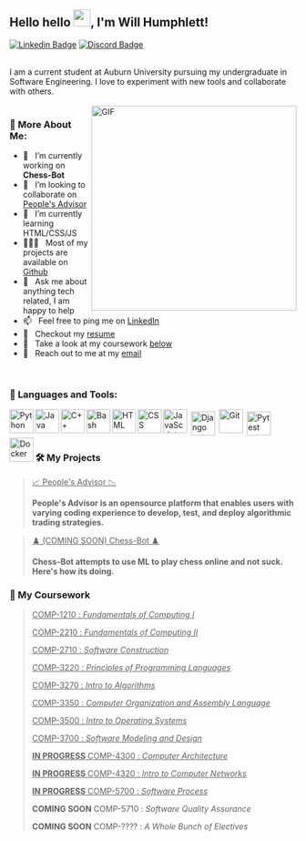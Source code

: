 ## Hello hello <img src="https://raw.githubusercontent.com/aemmadi/aemmadi/master/wave.gif" width="30px">, I'm Will Humphlett!
[![Linkedin Badge](https://img.shields.io/badge/LinkedIn-0077B5?style=for-the-badge&logo=linkedin&logoColor=white)](https://www.linkedin.com/in/WillHumphlett/)
[![Discord Badge](https://img.shields.io/badge/Discord-7289DA?style=for-the-badge&logo=discord&logoColor=white)](https://discordapp.com/users/yotta#4099/)

<br/>
I am a current student at Auburn University pursuing my undergraduate in Software Engineering. I love to experiment with new tools and collaborate with others. 
<br/>
<br/>

<img align="right" alt="GIF" src="https://media.giphy.com/media/SWoSkN6DxTszqIKEqv/giphy.gif" width="360px"/>
  
### 🧐 More About Me:

- 🔭 &nbsp; I’m currently working on **Chess-Bot**
- 🤝 &nbsp; I’m looking to collaborate on [People's Advisor](https://github.com/wumphlett/Peoples-Advisor)
- 🌱 &nbsp; I’m currently learning HTML/CSS/JS 
- 👨🏻‍💻 &nbsp; Most of my projects are available on [Github](https://github.com/wumphlett?tab=repositories)
- 💬 &nbsp; Ask me about anything tech related, I am happy to help 
- 📫 &nbsp; Feel free to ping me on [LinkedIn](https://www.linkedin.com/in/WillHumphlett/)
- 📜 &nbsp; Checkout my [resume](https://docs.google.com/document/d/14O-f6pTN8ExfE0pcXNRJtziLYiOzUogg/edit?usp=sharing&ouid=104791037895000841827&rtpof=true&sd=true)
- 🏫 &nbsp; Take a look at my coursework [below](https://github.com/wumphlett#-my-coursework)
- 📧️ &nbsp; Reach out to me at my [email](mailto:will@humphlett.net)

<br>

### 🔨 Languages and Tools:
<a href="https://www.python.org" target="_blank"><img align="left" alt="Python" height="42px" src="https://raw.githubusercontent.com/rahul-jha98/github_readme_icons/main/language_and_tools/square/python/python.svg"></a>
<a href="https://www.java.com" target="_blank"><img align="left" alt="Java" height="42px" src="https://raw.githubusercontent.com/rahul-jha98/github_readme_icons/main/language_and_tools/square/java/java.svg"></a>
<a href="https://www.cplusplus.org/" target="_blank"><img align="left" alt="C++" height="42px" src="https://raw.githubusercontent.com/rahul-jha98/github_readme_icons/main/language_and_tools/square/c++/c++.svg"></a>
<a href="https://www.gnu.org/software/bash/" target="_blank"><img align="left" alt="Bash" height="42px" src="https://raw.githubusercontent.com/rahul-jha98/github_readme_icons/main/language_and_tools/square/bash/bash-colored.svg"></a>
<a href="https://html.spec.whatwg.org/" target="_blank"> <img align="left" alt="HTML" height="42px"  src="https://raw.githubusercontent.com/rahul-jha98/github_readme_icons/main/language_and_tools/square/html/html.svg"> </a>
<a href="https://www.w3.org/Style/CSS/" target="_blank"> <img align="left" alt="CSS" height="42px"  src="https://raw.githubusercontent.com/rahul-jha98/github_readme_icons/main/language_and_tools/square/css/css.svg"> </a>
<a href="https://developer.mozilla.org/en-US/docs/Web/JavaScript" target="_blank"> <img align="left" alt="JavaScript" height="42px"  src="https://raw.githubusercontent.com/rahul-jha98/github_readme_icons/main/language_and_tools/square/javascript/javascript.svg"></a>
<a href="https://www.djangoproject.com/" target="_blank"> <img alt="Django" style="padding: 4px" src="https://seeklogo.com/images/D/django-logo-4C5ECF7036-seeklogo.com.png" align="left" alt="git" height='42px'/></a>
<a href="https://git-scm.com/" target="_blank"> <img src="https://raw.githubusercontent.com/rahul-jha98/github_readme_icons/main/language_and_tools/square/git-scm/git-scm.svg" align="left" alt="Git" height='42px'/></a>
<a href="https://docs.pytest.org/en/6.2.x/" target="_blank"> <img alt="Pytest" style="padding: 4px" src="https://bruhin.software/img/logos/pytest.svg" align="left" height='42px'/></a>
<a href="https://www.docker.com/" target="_blank"> <img alt="Docker" height="42px" src="https://raw.githubusercontent.com/rahul-jha98/github_readme_icons/main/language_and_tools/square/docker/docker.svg" align="left"/></a>

<br>
<br>
<br>

### 🛠️ My Projects
> <a href="https://github.com/wumphlett/Peoples-Advisor" target="_blank" style="text-decorations:none; color:inherit;">📈 People's Advisor 📉</a>
> 
> **People's Advisor is an opensource platform that enables users with varying coding experience to develop, test, and deploy algorithmic trading strategies.**
  
> <a href="" target="_blank" style="text-decorations:none; color:inherit;">♟️ (COMING SOON) Chess-Bot ♟️</a>
> 
> **Chess-Bot attempts to use ML to play chess online and not suck. Here's how its doing.**

### 📓 My Coursework
> <a href="https://github.com/wumphlett/COMP-1210" target="_blank" style="text-decorations:none; color:inherit;">COMP-1210 : _Fundamentals of Computing I_</a>
> 
> <a href="https://github.com/wumphlett/COMP-2210" target="_blank" style="text-decorations:none; color:inherit;">COMP-2210 : _Fundamentals of Computing II_</a>
> 
> <a href="https://github.com/wumphlett/COMP-2710" target="_blank" style="text-decorations:none; color:inherit;">COMP-2710 : _Software Construction_</a>
> 
> <a href="https://github.com/wumphlett/COMP-3220" target="_blank" style="text-decorations:none; color:inherit;">COMP-3220 : _Principles of Programming Languages_</a>
>
> <a href="https://github.com/wumphlett/COMP-3270" target="_blank" style="text-decorations:none; color:inherit;">COMP-3270 : _Intro to Algorithms_</a>
> 
> <a href="https://github.com/wumphlett/COMP-3350" target="_blank" style="text-decorations:none; color:inherit;">COMP-3350 : _Computer Organization and Assembly Language_</a>
> 
> <a href="https://github.com/wumphlett/COMP-3500" target="_blank" style="text-decorations:none; color:inherit;">COMP-3500 : _Intro to Operating Systems_</a>
> 
> <a href="https://github.com/wumphlett/COMP-3700" target="_blank" style="text-decorations:none; color:inherit;">COMP-3700 : _Software Modeling and Design_</a>
> 
> <a href="https://github.com/wumphlett/COMP-4300" target="_blank" style="text-decorations:none; color:inherit;">**IN PROGRESS** COMP-4300 : _Computer Architecture_</a>
> 
> <a href="https://github.com/wumphlett/COMP-4320" target="_blank" style="text-decorations:none; color:inherit;">**IN PROGRESS** COMP-4320 : _Intro to Computer Networks_</a>
> 
> <a href="https://github.com/wumphlett/COMP-5700" target="_blank" style="text-decorations:none; color:inherit;">**IN PROGRESS** COMP-5700 : _Software Process_</a>
> 
> **COMING SOON** COMP-5710 : _Software Quality Assurance_
> 
> **COMING SOON** COMP-???? : _A Whole Bunch of Electives_


<!--
### 📊 Github Stats
<a href='https://github.com/wumphlett/github-stats-transparent'>
  
![Stats Overview](https://raw.githubusercontent.com/wumphlett/github-stats-transparent/output/generated/overview.svg)
![Most Used Languages](https://raw.githubusercontent.com/wumphlett/github-stats-transparent/output/generated/languages.svg)

</a>
<br>

TODO add section for coursework
-!>
